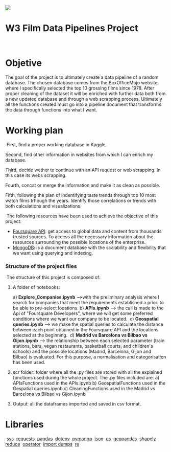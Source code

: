 
![](/Image/cinema_taste.png)

# W3 Film Data Pipelines Project
​
# Objetive
The goal of the project is to ultimately create a data pipeline of a random database. The chosen database comes from the BoxOfficeMojo website, where I specifically selected the top 10 grossing films since 1978. After proper cleaning of the dataset it will be enriched with further data both from a new updated database and through a web scrapping process. Ultimately all the functions created must go into a pipeline document that transforms the data through functions into what I want. 
​
​
# Working plan 
​
First, find a proper working database in Kaggle.

Second, find other information in websites from which I can enrich my database. 

Third, decide wether to continue with an API request or web scrapping. In this case its webs scrapping.

Fourth, concat or merge the information and make it as clean as possible.

Fifth, following the plan of indentifying taste trends through top 10 most watch films trhough the years. Identify those correlations or trends with both calculations and visualizations.
​

​
The following resources have been used to achieve the objective of this project: 
​
-  [Foursquare API](https://foursquare.com/): get access to global data and  content from thousands trusted sources. To access all the necessary information about the resources surrounding the possible locations of the enterprise. 
- [MongoDB](https://www.mongodb.com/): is a document database with the scalability and flexibility that we want using querying and indexing.
​
​
### Structure of the project files
​
The structure of this project is composed of:
 1. A folder of notebooks: 
    
    a) **Explore_Companies.ipynb** -->with the preliminary analysis where I search for companies that meet the requirements established a priori to be able to pre-select locations. 
​
    b) **APIs.ipynb** --> the call is made to the Api of "Foursquare Developers", where we will get some preferred conditions where we want our company to be located. 
​
    c) **Geospatial queries.ipynb** --> we make the spatial queries to calculate the distance between each point obtained in the Foursquare API and the locations selected at the beginning.
​
    d) **Madrid vs Barcelona vs Bilbao vs Gijon.ipynb** --> the relationship between each selected parameter (train stations, bars, vegan restaurants, basketball courts, and children's schools) and the possible locations (Madrid, Barcelona, Gijon and Bilbao) is evaluated. For this purpose, a normalisation and categorisation has been used. 
​
 2. scr folder: folder where all the .py files are stored with all the explained functions used during the whole project. The .py files included are: 
    a) APIsFunctions used in the APIs.ipynb
    b) GeospatialFunctions used in the Gespatial queries.ipynb
    c) CleaningFunctions used in the Madrid vs Barcelona vs Bilbao vs Gijon.ipynb
​
 3. Output: all the dataframes imported and saved in csv format. 
​
​
# Libraries
​
[sys](https://docs.python.org/3/library/sys.html)
​
[requests](https://pypi.org/project/requests/2.7.0/)
​
[pandas](https://pandas.pydata.org/)
​
[dotenv](https://pypi.org/project/python-dotenv/)
​
[pymongo](https://www.mongodb.com/2)
​
[json](https://docs.python.org/3/library/json.html)
​
[os](https://docs.python.org/3/library/os.html)
​
[geopandas](https://geopandas.org/)
​
[shapely](https://pypi.org/project/Shapely/)
​
[reduce](https://docs.python.org/3/library/functools.html)
​
[operator](https://docs.python.org/3/library/operator.html)
​
[import dumps](https://pymongo.readthedocs.io/en/stable/api/bson/json_util.html)
​
[re](https://docs.python.org/3/library/re.html)